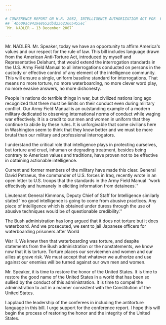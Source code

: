 ```yaml
---
---

# CONFERENCE REPORT ON H.R. 2082, INTELLIGENCE AUTHORIZATION ACT FOR  FISCAL YEAR 2008
## `4b609ac9419e8652dbd23623665455ec`
`Mr. NADLER — 13 December 2007`

---
```



Mr. NADLER. Mr. Speaker, today we have an opportunity to affirm 
America's values and our respect for the rule of law. This bill 
includes language drawn from the American Anti-Torture Act, introduced 
by myself and Representative Delahunt, that would extend the 
interrogation standards in the U.S. Army Field Manual to all 
interrogations conducted on persons in the custody or effective control 
of any element of the intelligence community. This will ensure a 
single, uniform baseline standard for interrogations. That means no 
more torture, no more waterboarding, no more clever word play, no more 
evasive answers, no more dishonesty.

People in nations do terrible things in war, but civilized nations 
long ago recognized that there must be limits on their conduct even 
during military conflict. Our Army Field Manual is an outstanding 
example of a modern military dedicated to observing international norms 
of conduct while waging war effectively. It is a credit to our men and 
women in uniform that they continue to abide by these rules. It is 
unforgivable that some civilians here in Washington seem to think that 
they know better and we must be more brutal than our military and 
professional interrogators.

I understand the critical role that intelligence plays in protecting 
ourselves, but torture and cruel, inhuman or degrading treatment, 
besides being contrary to American values and traditions, have proven 
not to be effective in obtaining actionable intelligence.

Current and former members of the military have made this clear. 
General David Petraeus, the commander of U.S. forces in Iraq, recently 
wrote in an open letter to U.S. troops that the standards in the Army 
Field Manual ''work effectively and humanely in eliciting information 
from detainees.''

Lieutenant General Kimmons, Deputy Chief of Staff for Intelligence 
similarly stated ''no good intelligence is going to come from abusive 
practices. Any piece of intelligence which is obtained under duress 
through the use of abusive techniques would be of questionable 
credibility.''

The Bush administration has long argued that it does not torture but 
it does waterboard. And we prosecuted, we sent to jail Japanese 
officers for waterboarding prisoners after World


War II. We knew then that waterboarding was torture, and despite 
statements from the Bush administration or the nonstatements, we know 
now that it is torture. Torture places our servicemen and women and our 
allies at grave risk. We must accept that whatever we authorize and use 
against our enemies will be turned against our own men and women.

Mr. Speaker, it is time to restore the honor of the United States. It 
is time to restore the good name of the United States in a world that 
has been so sullied by the conduct of this administration. It is time 
to compel the administration to act in a manner consistent with the 
Constitution of the United States.

I applaud the leadership of the conferees in including the 
antitorture language in this bill. I urge support for the conference 
report. I hope this will begin the process of restoring the honor and 
the integrity of the United States.